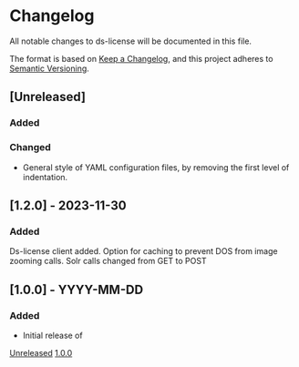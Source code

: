 # Changelog
All notable changes to ds-license will be documented in this file.

The format is based on [Keep a Changelog](https://keepachangelog.com/en/1.0.0/),
and this project adheres to [Semantic Versioning](https://semver.org/spec/v2.0.0.html).

## [Unreleased]
### Added
### Changed
- General style of YAML configuration files, by removing the first level of indentation.



## [1.2.0] - 2023-11-30
### Added
Ds-license client added. Option for caching to prevent DOS from image zooming calls.
Solr calls changed from GET to POST 


## [1.0.0] - YYYY-MM-DD
### Added

- Initial release of <project>


[Unreleased](https://github.com/kb-dk/ds-license/compare/v1.0.0...HEAD)
[1.0.0](https://github.com/kb-dk/ds-license/releases/tag/v1.0.0)
